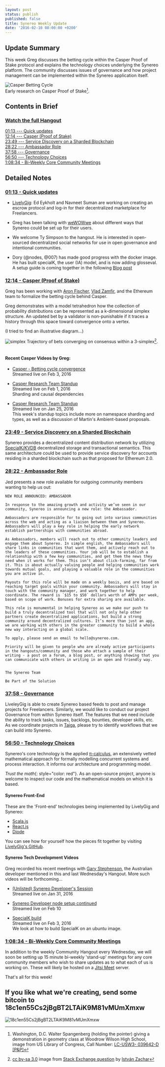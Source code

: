 ```yaml
---
layout: post
status: publish
published: false
title: Synereo Weekly Update
date: '2016-02-10 08:00:00 +0200'
---
```


## Update Summary

This week Greg discusses the betting cycle within the Casper Proof of Stake protocol and explains the technology choices underlying the Synereo platform. The community discusses issues of governance and how project management can be implemented within the Synereo application itself.

![Casper Betting Cycle](http://cdn.loc.gov/service/pnp/fsa/8d41000/8d41400/8d41412r.jpg)<br>
Early research on Casper Proof of Stake[^1].

## Contents in Brief

### [Watch the full Hangout](https://youtu.be/2x9X-wVvarQ)

[01:13 --- Quick updates](https://youtu.be/2x9X-wVvarQ?t=1m13s)<br>
[12:14 --- Casper (Proof of Stake)](https://youtu.be/2x9X-wVvarQ?t=744)<br>
[23:49 --- Service Discovery on a Sharded Blockchain](https://youtu.be/2x9X-wVvarQ?t=23m49s)<br>
[28:22 --- Ambassador Role](https://youtu.be/2x9X-wVvarQ?t=28m22s)<br>
[37:58 --- Governance](https://youtu.be/2x9X-wVvarQ?t=37m58s)<br>
[56:50 --- Technology Choices](https://youtu.be/2x9X-wVvarQ?t=56m50s)<br>
[1:08:34 - Bi-Weekly Core Community Meetings](https://youtu.be/2x9X-wVvarQ?t=1h08m34s)<br>

## Detailed Notes

### [01:13 - Quick updates](https://youtu.be/2x9X-wVvarQ?t=1m13s)

* [LivelyGig](http://livelygig.com/): Ed Eykholt and Navneet Suman
 are working on creating an escrow protocol and log-in for their decentralized marketplace for Freelancers.

* Greg has been talking with [weWOWwe](http://wewowwe.com) about different ways that Synereo could be set up for their users.

* We welcome Ty Simpson to the hangout. He is interested in open-sourced decentralized social networks for use in open governance and intentional communities.

* Dory (@nodes, @007) has made good progress with the docker image. He has built specialK, the user (IA) model, and is now adding glosseval. A setup guide is coming together in the following [Blog post](https://discuss.synereo.com/t/node-testing-setup-guide/66358)

### [12:14 - Casper (Proof of Stake)](https://youtu.be/2x9X-wVvarQ?t=744)<br>
Greg has been working with [Aron Fischer](https://twitter.com/mathsguy), [Vlad Zamfir](https://twitter.com/VladZamfir), and the Ethereum team to formalize the betting cycle behind Casper.

Greg demonstrates with a model tetrahedron how the collection of probability distributions can be represented as a k-dimensional simplex structure. An updated bet by a validator is non-punishable if it traces a history through this space toward convergence onto a vertex.

(I tried to find an illustrative diagram...)

![simplex](http://i.stack.imgur.com/6fESJ.png)
Trajectory of bets converging on consensus within a 3-simplex[^2].
<br><br>

#### Recent Casper Videos by Greg:

* [Casper - Betting cycle convergence](https://youtu.be/la45Qu20nX0)<br>
Streamed live on Feb 3, 2016

* [Casper Research Team Standup](https://youtu.be/2WulGGVIRcs)<br>
Streamed live on Feb 1, 2016<br>
Sharding and causal dependencies

* [Casper Research Team Standup](https://youtu.be/adunESrJTSk)<br>
Streamed live on Jan 25, 2016<br>
This week's standup topics include more on namespace sharding and types, as well as a discussion of Martin's Ambient-based proposals.

### [23:49 - Service Discovery on a Sharded Blockchain](https://youtu.be/2x9X-wVvarQ?t=23m49s)

Synereo provides a decentralized content distribution network by utilizing [SpecialK/KVDB](http://blog.synereo.com/2015/03/17/specialk-kvdb/) decentralized storage and transactional semantics. This same architecture could be used to provide service discovery for accounts residing in a sharded blockchain such as that proposed for Ethereum 2.0.

### [28:22 - Ambassador Role](https://youtu.be/2x9X-wVvarQ?t=28m22s)

Jed presents a new role available for outgoing community members wanting to help us out:

~~~
NEW ROLE ANNOUNCED: AMBASSADOR 

In response to the amazing growth and activity we’ve seen in our community, Synereo is announcing a new role: the Ambassador. 

Ambassadors are responsible for to going out into various communities across the web and acting as a liaison between them and Synereo. Ambassadors will play a key role in helping the early network establish partnerships with communities abroad.  

As Ambassadors, members will reach out to other community leaders and engage them about Synereo. In simple english, the Ambassadors will share links in communities that want them, and actively reach out to the leaders of these communities. Your job will be to establish a relationship with a few key communities, and get them the news they need when it works for them. This isn’t about click-farming, far from it. This is about actually valuing people and helping communities work towards mutual goals, and playing a valuable role in the communities you are active in. 

Payouts for this role will be made on a weekly basis, and are based on reaching target goals within your community. Ambassadors will stay in touch with the community manager, and work together to help coordinate. The reward is `$15 to $50` dollars worth of AMPs per week, based on scope of work. Bonuses for extra sharing are available. 

This role is monumental in helping Synereo as we make our push to build a truly decentralized tool that will not only help other partners create decentralized applications, but build a strong community around decentralized cultures. It’s more than just an app, we are working with others in the greater community to build a whole new way interacting on a global scale. 

To apply, please send an email to hello@synereo.com.

Priority will be given to people who are already active participants in the hangouts/community and those who attach a sample of their writing - a post on a forum, a blog post, or anything showing that you can communicate with others in writing in an open and friendly way. 


The Synereo Team

Be Part of the Solution
~~~

### [37:58 - Governance](https://youtu.be/2x9X-wVvarQ?t=37m58s)

LiveleyGig is able to create Synereo based feeds to post and manage projects for Freelancers. Similarly, we would like to conduct our project Governance from within Synereo itself. The features that we need include the ability to track tasks, issues, backlogs, bounties, developer skills, etc. As we coordinate projects in [Taiga](https://tree.taiga.io/project/synereo-synpm/wiki/home), please try to identify workflows that we can build into Synereo.

### [56:50 - Technology Choices](https://youtu.be/2x9X-wVvarQ?t=56m50s)

Synereo's core technology is the applied [π-calculus](π-calculus), an extensively vetted mathematical approach for formally modelling concurrent systems and process interaction. It informs our architecture and programming model. 

*Trust the math*{: style="color: red"}. As an open-source project, anyone is welcome to inspect our code and the mathematical models on which it is based.

#### Synereo Front-End
These are the 'Front-end' technologies being implemented by LivelyGig and Synereo: 

* [Scala.js](http://www.scala-js.org/)
* [React.js](https://facebook.github.io/react/)
* [Diode](https://github.com/ochrons/diode)

You can see how for yourself how the pieces fit together by visiting [LivelyGig's GitHub](https://github.com/LivelyGig/ProductWebUI/tree/master/ProductWebScalaReact).

#### Synereo Tech Development Videos
Greg recorded his recent meetings with [Gary Stephenson](https://plus.google.com/110716450918614417772), the Australian developer mentioned in this and last Wednesday's Hangout. More such videos will be forthcoming...

* [(Unlisted) Synereo Developer's Session](https://youtu.be/vLEXoi1wSbI)<br>
Streamed live on Jan 31, 2016

* [Synereo Developer node setup continued](https://youtu.be/4ieXoBeWoIs)<br>
Streamed live on Feb 10

* [SpecialK build](https://youtu.be/YXj5IWZk9PM)<br>
Streamed live on Feb 3, 2016<br>
We look at how to build SpecialK on an ubuntu image.

### [1:08:34 - Bi-Weekly Core Community Meetings](https://youtu.be/2x9X-wVvarQ?t=1h08m34s)

In addition to the weekly Community Hangout every Wednesday, we will soon be setting up 15 minute bi-weekly 'stand-up' meetings for any core community members who wish to share updates as to what each of us is working on. These will likely be hosted on a [Jitsi Meet](https://jitsi.org/Projects/JitsiMeet) server.

That's all for this week!

## If you like what we're creating, send some bitcoin to 18c1en55Cs2jBgBT2LTAiK9M81vMUmXmxw
![18c1en55Cs2jBgBT2LTAiK9M81vMUmXmxw](http://i.imgur.com/jlHprSv.jpg)

[^1]:Washington, D.C. Walter Spangenberg (holding the pointer) giving a demonstration in geometry class at Woodrow Wilson High School, image from US Library of Congress, Call Number: [LC-USW3- 039642-D [P&P]](http://www.loc.gov/pictures/item/owi2001037245/PP/)

[^2]:[cc by-sa 3.0](https://creativecommons.org/licenses/by-sa/3.0/) image from [Stack Exchange question](http://mathematica.stackexchange.com/questions/2099/plotting-a-set-of-trajectories-not-a-vector-field-in-3d) by [István Zachar](http://mathematica.stackexchange.com/users/89/istv%C3%A1n-zachar)
